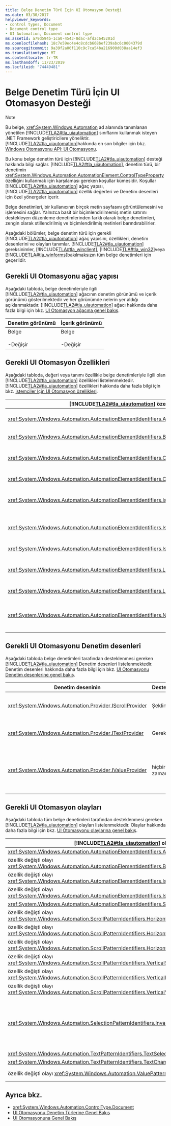 ```yaml
---
title: Belge Denetim Türü İçin UI Otomasyon Desteği
ms.date: 03/30/2017
helpviewer_keywords:
- control types, Document
- Document control type
- UI Automation, Document control type
ms.assetid: a79d594b-1ca0-4543-8dac-afd2c645201d
ms.openlocfilehash: 18c7e59ec4e4c8cdcb668bef239abc6c0004379d
ms.sourcegitcommit: 9a39f2a06f110c9c7ca54ba216900d038aa14ef3
ms.translationtype: MT
ms.contentlocale: tr-TR
ms.lasthandoff: 11/23/2019
ms.locfileid: "74449481"
---
```

# <a name="ui-automation-support-for-the-document-control-type"></a>Belge Denetim Türü İçin UI Otomasyon Desteği
> [!NOTE]
> Bu belge, <xref:System.Windows.Automation> ad alanında tanımlanan yönetilen [!INCLUDE[TLA2#tla_uiautomation](../../../includes/tla2sharptla-uiautomation-md.md)] sınıflarını kullanmak isteyen .NET Framework geliştiricilere yöneliktir. [!INCLUDE[TLA2#tla_uiautomation](../../../includes/tla2sharptla-uiautomation-md.md)]hakkında en son bilgiler için bkz. [Windows Otomasyonu API: UI Otomasyonu](/windows/win32/winauto/entry-uiauto-win32).  
  
 Bu konu belge denetim türü için [!INCLUDE[TLA2#tla_uiautomation](../../../includes/tla2sharptla-uiautomation-md.md)] desteği hakkında bilgi sağlar. [!INCLUDE[TLA2#tla_uiautomation](../../../includes/tla2sharptla-uiautomation-md.md)], denetim türü, bir denetimin <xref:System.Windows.Automation.AutomationElement.ControlTypeProperty> özelliğini kullanmak için karşılaması gereken koşullar kümesidir. Koşullar [!INCLUDE[TLA2#tla_uiautomation](../../../includes/tla2sharptla-uiautomation-md.md)] ağaç yapısı, [!INCLUDE[TLA2#tla_uiautomation](../../../includes/tla2sharptla-uiautomation-md.md)] özellik değerleri ve Denetim desenleri için özel yönergeler içerir.  
  
 Belge denetimleri, bir kullanıcının birçok metin sayfasını görüntülemesini ve işlemesini sağlar. Yalnızca basit bir biçimlendirilmemiş metin satırını destekleyen düzenleme denetimlerinden farklı olarak belge denetimleri, zengin olarak stillendirilmiş ve biçimlendirilmiş metinleri barındırabilirler.  
  
 Aşağıdaki bölümler, belge denetim türü için gerekli [!INCLUDE[TLA2#tla_uiautomation](../../../includes/tla2sharptla-uiautomation-md.md)] ağaç yapısını, özellikleri, denetim desenlerini ve olayları tanımlar. [!INCLUDE[TLA2#tla_uiautomation](../../../includes/tla2sharptla-uiautomation-md.md)] gereksinimler, [!INCLUDE[TLA#tla_winclient](../../../includes/tlasharptla-winclient-md.md)], [!INCLUDE[TLA#tla_win32](../../../includes/tlasharptla-win32-md.md)]veya [!INCLUDE[TLA#tla_winforms](../../../includes/tlasharptla-winforms-md.md)]bakılmaksızın tüm belge denetimleri için geçerlidir.  
  
## <a name="required-ui-automation-tree-structure"></a>Gerekli UI Otomasyonu ağaç yapısı  
 Aşağıdaki tabloda, belge denetimleriyle ilgili [!INCLUDE[TLA2#tla_uiautomation](../../../includes/tla2sharptla-uiautomation-md.md)] ağacının denetim görünümü ve içerik görünümü gösterilmektedir ve her görünümde nelerin yer aldığı açıklanmaktadır. [!INCLUDE[TLA2#tla_uiautomation](../../../includes/tla2sharptla-uiautomation-md.md)] ağacı hakkında daha fazla bilgi için bkz. [UI Otomasyon ağacına genel bakış](ui-automation-tree-overview.md).  
  
|Denetim görünümü|İçerik görünümü|  
|------------------|------------------|  
|Belge<br /><br /> -Değişir|Belge<br /><br /> -Değişir|  
  
## <a name="required-ui-automation-properties"></a>Gerekli UI Otomasyon Özellikleri  
 Aşağıdaki tabloda, değeri veya tanımı özellikle belge denetimleriyle ilgili olan [!INCLUDE[TLA2#tla_uiautomation](../../../includes/tla2sharptla-uiautomation-md.md)] özellikleri listelenmektedir. [!INCLUDE[TLA2#tla_uiautomation](../../../includes/tla2sharptla-uiautomation-md.md)] özellikleri hakkında daha fazla bilgi için bkz. [istemciler Için UI Otomasyon özellikleri](ui-automation-properties-for-clients.md).  
  
|[!INCLUDE[TLA2#tla_uiautomation](../../../includes/tla2sharptla-uiautomation-md.md)] özelliği|Değer|Notlar|  
|------------------------------------------------------------------------------------|-----------|-----------|  
|<xref:System.Windows.Automation.AutomationElementIdentifiers.AutomationIdProperty>|Notlara bakın.|Bu özelliğin değerinin bir uygulamadaki tüm denetimlerde benzersiz olması gerekir.|  
|<xref:System.Windows.Automation.AutomationElementIdentifiers.BoundingRectangleProperty>|Notlara bakın.|Tüm denetimi içeren en dıştaki dikdörtgen.|  
|<xref:System.Windows.Automation.AutomationElementIdentifiers.ClickablePointProperty>|Notlara bakın.|Belgede, belge kapsayıcısındaki öğelerinden birinin belgenin odağa sahip olmasına neden olacak bir tıklanabilir nokta vardır.|  
|<xref:System.Windows.Automation.AutomationElementIdentifiers.ControlTypeProperty>|Belge|Bu değer tüm UI çerçeveleri için aynıdır.|  
|<xref:System.Windows.Automation.AutomationElementIdentifiers.IsContentElementProperty>|Doğru|Belge denetimi her zaman [!INCLUDE[TLA2#tla_uiautomation](../../../includes/tla2sharptla-uiautomation-md.md)] ağacının içerik görünümüne dahil edilmiştir.|  
|<xref:System.Windows.Automation.AutomationElementIdentifiers.IsControlElementProperty>|Doğru|Belge denetimi her zaman [!INCLUDE[TLA2#tla_uiautomation](../../../includes/tla2sharptla-uiautomation-md.md)] ağacının denetim görünümüne dahil edilmiştir.|  
|<xref:System.Windows.Automation.AutomationElementIdentifiers.IsKeyboardFocusableProperty>|Notlara bakın.|Denetim, klavye odağı alamıyorsa, bu özelliği desteklemesi gerekir.|  
|<xref:System.Windows.Automation.AutomationElementIdentifiers.LabeledByProperty>|Notlara bakın.|Bu özelliğin değeri belge denetiminin etiketi olmalıdır. Genellikle, belgenin başlığı kullanılır.|  
|<xref:System.Windows.Automation.AutomationElementIdentifiers.LocalizedControlTypeProperty>|belgedeki|Belge denetim türüne karşılık gelen yerelleştirilmiş dize.|  
|<xref:System.Windows.Automation.AutomationElementIdentifiers.NameProperty>|Notlara bakın.|Belge denetimi genellikle adlarını yüklendiği dosya adından alır. Bu, genellikle kapsayan bir pencere veya çerçeve başlığı içinde görüntülenir.|  
  
## <a name="required-ui-automation-control-patterns"></a>Gerekli UI Otomasyonu Denetim desenleri  
 Aşağıdaki tabloda belge denetimleri tarafından desteklenmesi gereken [!INCLUDE[TLA2#tla_uiautomation](../../../includes/tla2sharptla-uiautomation-md.md)] Denetim desenleri listelenmektedir. Denetim desenleri hakkında daha fazla bilgi için bkz. [UI Otomasyonu Denetim desenlerine genel bakış](ui-automation-control-patterns-overview.md).  
  
|Denetim deseninin|Destek|Notlar|  
|---------------------|-------------|-----------|  
|<xref:System.Windows.Automation.Provider.IScrollProvider>|Şekline|Belge denetimi görünüm penceresinin sayısından daha büyük olabilir. İçerik kaydırılabilir ise, denetimin Scroll Control deseninin desteklenmesi gerekir.|  
|<xref:System.Windows.Automation.Provider.ITextProvider>|Gerekli|Belge denetimi görünüm penceresinin sayısından daha büyük olabilir. İçerik kaydırılabilir ise, denetimin Scroll Control deseninin desteklenmesi gerekir.|  
|<xref:System.Windows.Automation.Provider.IValueProvider>|hiçbir zaman|Denetimin içeriği genellikle birden fazla sayfaya yayıldığından belge denetimi bu denetim modelini desteklemiyor. UI Otomasyonu istemcilerinin bir belge hakkındaki metin bilgilerini alması için <xref:System.Windows.Automation.TextPattern> kullanması gerekir.|  
  
## <a name="required-ui-automation-events"></a>Gerekli UI Otomasyon olayları  
 Aşağıdaki tabloda tüm belge denetimleri tarafından desteklenmesi gereken [!INCLUDE[TLA2#tla_uiautomation](../../../includes/tla2sharptla-uiautomation-md.md)] olayları listelenmektedir. Olaylar hakkında daha fazla bilgi için bkz. [UI Otomasyonu olaylarına genel bakış](ui-automation-events-overview.md).  
  
|[!INCLUDE[TLA2#tla_uiautomation](../../../includes/tla2sharptla-uiautomation-md.md)] olayı|Destek|Notlar|  
|---------------------------------------------------------------------------------|-------------|-----------|  
|<xref:System.Windows.Automation.AutomationElementIdentifiers.AutomationFocusChangedEvent>|Gerekli|Yok.|  
|özellik değişti olayı <xref:System.Windows.Automation.AutomationElementIdentifiers.BoundingRectangleProperty>.|Gerekli|Yok.|  
|özellik değişti olayı <xref:System.Windows.Automation.AutomationElementIdentifiers.IsEnabledProperty>.|Gerekli|Yok.|  
|özellik değişti olayı <xref:System.Windows.Automation.AutomationElementIdentifiers.IsOffscreenProperty>.|Gerekli|Yok.|  
|<xref:System.Windows.Automation.AutomationElementIdentifiers.StructureChangedEvent>|Gerekli|Yok.|  
|özellik değişti olayı <xref:System.Windows.Automation.ScrollPatternIdentifiers.HorizontallyScrollableProperty>.|Gerekli|Yok.|  
|özellik değişti olayı <xref:System.Windows.Automation.ScrollPatternIdentifiers.HorizontalScrollPercentProperty>.|Gerekli|Yok.|  
|özellik değişti olayı <xref:System.Windows.Automation.ScrollPatternIdentifiers.HorizontalViewSizeProperty>.|Gerekli|Yok.|  
|özellik değişti olayı <xref:System.Windows.Automation.ScrollPatternIdentifiers.VerticalScrollPercentProperty>.|Gerekli|Yok.|  
|özellik değişti olayı <xref:System.Windows.Automation.ScrollPatternIdentifiers.VerticallyScrollableProperty>.|Gerekli|Yok.|  
|özellik değişti olayı <xref:System.Windows.Automation.ScrollPatternIdentifiers.VerticalViewSizeProperty>.|Gerekli|Yok.|  
|<xref:System.Windows.Automation.SelectionPatternIdentifiers.InvalidatedEvent>|Şekline|Denetim seçim denetim modelini destekliyorsa, bu olayı desteklemesi gerekir.|  
|<xref:System.Windows.Automation.TextPatternIdentifiers.TextSelectionChangedEvent>|Gerekli|Yok.|  
|<xref:System.Windows.Automation.TextPatternIdentifiers.TextChangedEvent>|Gerekli|Yok.|  
|özellik değişti olayı <xref:System.Windows.Automation.ValuePatternIdentifiers.ValueProperty>.|hiçbir zaman|Yok.|  
  
## <a name="see-also"></a>Ayrıca bkz.

- <xref:System.Windows.Automation.ControlType.Document>
- [UI Otomasyonu Denetim Türlerine Genel Bakış](ui-automation-control-types-overview.md)
- [UI Otomasyonuna Genel Bakış](ui-automation-overview.md)
